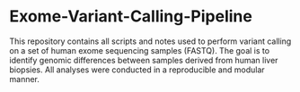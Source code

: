 # Exome-Variant-Calling-Pipeline
This repository contains all scripts and notes used to perform variant calling on a set of human exome sequencing samples (FASTQ). The goal is to identify genomic differences between samples derived from human liver biopsies. All analyses were conducted in a reproducible and modular manner.
